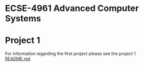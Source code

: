 # ECSE-4961 Advanced Computer Systems 

# Project 1
For information regarding the first project please see the project 1 [README.md](https://github.com/HonakerM/ECSE-4961/blob/main/project%201/README.md)
